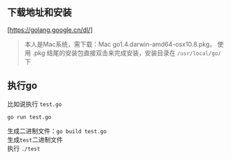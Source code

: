 ## 下载地址和安装

[https://golang.google.cn/dl/]

> 本人是Mac系统，需下载：Mac	go1.4.darwin-amd64-osx10.8.pkg， 使用 .pkg 结尾的安装包直接双击来完成安装，安装目录在 `/usr/local/go/` 下

## 执行go

比如说执行 `test.go`

`go run test.go`

生成二进制文件：`go build test.go`  
生成`test`二进制文件  
执行 `./test`  

